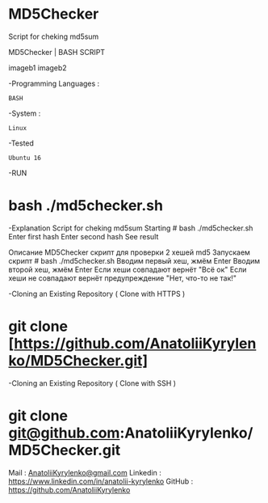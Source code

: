 # MD5Checker
Script for cheking md5sum

MD5Checker | BASH SCRIPT

imageb1 imageb2

-Programming Languages :

    BASH

-System :

    Linux

-Tested  

    Ubuntu 16

-RUN

# bash ./md5checker.sh

-Explanation
Script for cheking md5sum
Starting # bash ./md5checker.sh
Enter first hash
Enter second hash
See result

Описание
MD5Checker скрипт для проверки 2 хешей md5
Запускаем скрипт # bash ./md5checker.sh
Вводим первый хеш, жмём Enter
Вводим второй хеш, жмём Enter
Если хеши совпадают вернёт "Всё ок"
Если хеши не совпадают вернёт предупреждение "Нет, что-то не так!"

-Cloning an Existing Repository ( Clone with HTTPS )

# git clone [https://github.com/AnatoliiKyrylenko/MD5Checker.git]

-Cloning an Existing Repository ( Clone with SSH )

# git clone git@github.com:AnatoliiKyrylenko/MD5Checker.git

Mail : AnatoliiKyrylenko@gmail.com
Linkedin : https://www.linkedin.com/in/anatolii-kyrylenko
GitHub : https://github.com/AnatoliiKyrylenko
